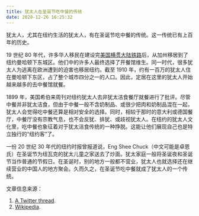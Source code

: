 ```yaml
---
title: 犹太人在圣诞节吃中餐的传统
date: 2020-12-26 16:25:32
---
```


犹太人，尤其在纽约生活的犹太人，有在圣诞节吃中餐的传统。这一传统已有上百年的历史。

19 世纪 80 年代，许多华人移民在建设完[美国横贯大陆铁路](https://en.wikipedia.org/wiki/Transcontinental_railroad)后，从加州移居到了纽约曼哈顿下东城区。他们中的许多人最终选择了开餐馆维生。同一时代，很多犹太人为逃离在欧洲遭到的迫害也移居纽约。截至 1910 年，约有一百万的犹太人住在曼哈顿下东区，占了整个城市四分之一的人口。因此，定居在这里的犹太人开始越来越多的去中餐馆就餐。

1899 年，美国希伯来周刊对纽约犹太人去非犹太洁食餐厅就餐进行了批评。尽管中餐并非犹太洁食，但由于中餐一般不含奶制品、或很少把肉和奶制品混在一起，犹太人会觉得吃中餐还算是相对安全的选择。同时，相较于那时的意大利或德国餐厅，中餐厅没有宗教气息，也不会反犹、排犹、或歧视犹太人。在纽约的犹太人文化里，吃中餐也象征着对于犹太洁食传统的一种挣脱。这能让他们展现自己也是特立独行的“纽约客”了。

一份 20 世纪 30 年代的纽约时报曾报道说，Eng Shee Chuck（中文可能是卓恩氏）在圣诞节为纽瓦克的犹太儿童之家送去了炒面。犹太家庭一般将圣诞夜和圣诞节当作普通的节假日。在圣诞时，别的地方一般都不营业，犹太人也就选择还在继续营业的中国人的地方聚会。久而久之，在圣诞节吃中餐就成了犹太人的一个传统。

文章信息来源：

1. [A Twitter thread](https://twitter.com/kehillahjewess/status/1342314651778953216).
2. [Wikipedia](https://en.wikipedia.org/wiki/Jewish_American_Chinese_restaurant_patronage).
